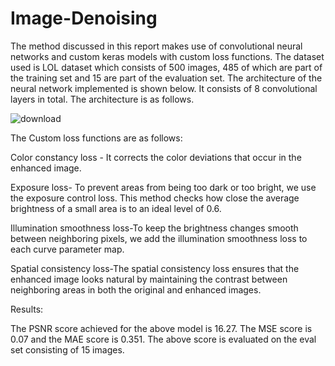 # Image-Denoising
The method discussed in this report makes use of convolutional neural networks and custom keras models with custom loss functions.
The dataset used is LOL dataset which consists of 500 images, 485 of which are part of the training set and 15 are part of the evaluation set. 
The architecture of the neural network implemented is shown below. It consists of 8 convolutional layers in total. The architecture is as follows.

![download](https://github.com/RahulKhatter/Image-Denoising/assets/95233038/276cb12d-ba2e-48c4-945c-fa7a896fc9eb)

The Custom loss functions are as follows:

Color constancy loss - It corrects the color deviations that occur in the enhanced image.

Exposure loss- To prevent areas from being too dark or too bright, we use the exposure control loss. This method checks how close the average brightness of a small area is to an ideal level of 0.6.

Illumination smoothness loss-To keep the brightness changes smooth between neighboring pixels, we add the illumination smoothness loss to each curve parameter map.

Spatial consistency loss-The spatial consistency loss ensures that the enhanced image looks natural by maintaining the contrast between neighboring areas in both the original and enhanced images.

Results:

The PSNR score achieved for the above model is 16.27. The MSE score is 0.07 and the MAE score is 0.351. The above score is evaluated on the eval set consisting of 15 images.




